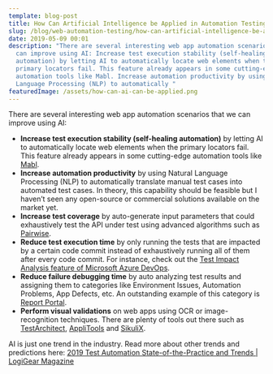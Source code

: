 ```yaml
---
template: blog-post
title: How Can Artificial Intelligence be Applied in Automation Testing of Web Apps?
slug: /blog/web-automation-testing/how-can-artificial-intelligence-be-applied-in-automation-testing-of-web-apps/
date: 2019-05-09 00:01
description: "There are several interesting web app automation scenarios that we
  can improve using AI: Increase test execution stability (self-healing
  automation) by letting AI to automatically locate web elements when the
  primary locators fail. This feature already appears in some cutting-edge
  automation tools like Mabl. Increase automation productivity by using Natural
  Language Processing (NLP) to automatically "
featuredImage: /assets/how-can-ai-can-be-applied.png
---
```

There are several interesting web app automation scenarios that we can improve using AI:

* **Increase test execution stability (self-healing automation)** by letting AI to automatically locate web elements when the primary locators fail. This feature already appears in some cutting-edge automation tools like [Mabl](http://mabl.com/).
* **Increase automation productivity** by using Natural Language Processing (NLP) to automatically translate manual test cases into automated test cases. In theory, this capability should be feasible but I haven’t seen any open-source or commercial solutions available on the market yet.
* **Increase test coverage** by auto-generate input parameters that could exhaustively test the API under test using advanced algorithms such as [Pairwise](https://www.logigear.com/magazine/API-testing/pairwise-api-testing-ci-cd-friendly-model-based-automation/).
* **Reduce test execution time** by only running the tests that are impacted by a certain code commit instead of exhaustively running all of them after every code commit. For instance, check out the [Test Impact Analysis feature of Microsoft Azure DevOps](https://docs.microsoft.com/en-us/azure/devops/pipelines/test/test-impact-analysis?view=azure-devops).
* **Reduce failure debugging time** by auto analyzing test results and assigning them to categories like Environment Issues, Automation Problems, App Defects, etc. An outstanding example of this category is [Report Portal](http://reportportal.io/).
* **Perform visual validations** on web apps using OCR or image-recognition techniques. There are plenty of tools out there such as [TestArchitect](http://testarchitect.com/), [AppliTools](http://applitools.com/) and [SikuliX](http://sikulix.com/).

AI is just one trend in the industry. Read more about other trends and predictions here: [2019 Test Automation State-of-the-Practice and Trends | LogiGear Magazine](https://www.logigear.com/magazine/test-automation/2019-test-automation-state-of-the-practice-and-trends/)